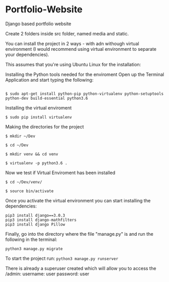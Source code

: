 # Portfolio-Website
Django based portfolio website 

Create 2 folders inside src folder, named media and static. 

You can install the project in 2 ways - with adn withough virtual environment (I would recommend using virtual environment to separate your dependencies). 

This assumes that you're using Ubuntu Linux for the installation:

Installing the Python tools needed for the enviroment
Open up the Terminal Application and start typing the following:
```

$ sudo apt-get install python-pip python-virtualenv python-setuptools python-dev build-essential python3.6
```


Installing the virtual enviroment
    
```
$ sudo pip install virtualenv
```

Making the directories for the project
    
```
$ mkdir ~/Dev

$ cd ~/Dev

$ mkdir venv && cd venv

$ virtualenv -p python3.6 .
```

Now we test if Virtual Enviroment has been installed

```
$ cd ~/Dev/venv/

$ source bin/activate
```

Once you activate the virtual environment you can start installing the dependencies: 
```
pip3 install django==3.0.3 
pip3 install django-mathfilters 
pip3 install django Pillow
```

Finally, go into the directory where the file "manage.py" is and run the following in the terminal: 
```python3 manage.py makemigrations 
python3 manage.py migrate
```

To start the project run: 
```python3 manage.py runserver```

There is already a superuser created which will allow you to access the /admin: username: user password: user
